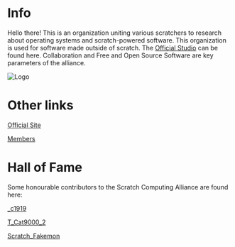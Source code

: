 # Info
Hello there! This is an organization uniting various scratchers to research about operating systems and scratch-powered software. This organization is used for software made outside of scratch. The [Official Studio](https://scratch.mit.edu/studios/35370452/) can be found here. Collaboration and Free and Open Source Software are key parameters of the alliance.

![Logo](https://github.com/Scratch-Computing-Alliance/SCA-Assets/Img/Instance2)
# Other links
[Official Site](https://scratch-computing-alliance.github.io/)

[Members](https://scratch.mit.edu/studios/35370452/curators)
# Hall of Fame
Some honourable contributors to the Scratch Computing Alliance are found here:

[_c1919](https://scratch.mit.edu/users/_c1919/)

[T_Cat9000_2](https://scratch.mit.edu/users/T_cat9000_2)

[Scratch_Fakemon](https://scratch.mit.edu/users/Scratch_Fakemon/)
